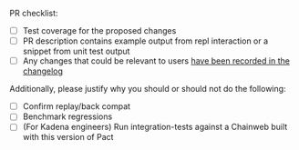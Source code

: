 PR checklist:

* [ ] Test coverage for the proposed changes
* [ ] PR description contains example output from repl interaction or a snippet from unit test output
* [ ] Any changes that could be relevant to users [have been recorded in the changelog](https://github.com/kadena-io/pact-core/blob/master/CHANGELOG.md)

Additionally, please justify why you should or should not do the following:

* [ ] Confirm replay/back compat
* [ ] Benchmark regressions
* [ ] (For Kadena engineers) Run integration-tests against a Chainweb built with this version of Pact
